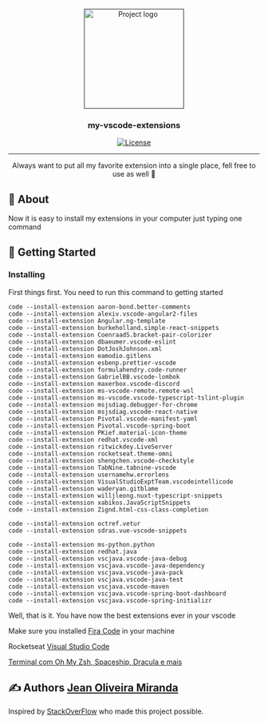 <p align="center">
  <a href="" rel="noopener">
 <img width=200px height=200px src="https://upload.wikimedia.org/wikipedia/commons/thumb/9/9a/Visual_Studio_Code_1.35_icon.svg/1200px-Visual_Studio_Code_1.35_icon.svg.png" alt="Project logo"></a>
</p>

<h3 align="center">my-vscode-extensions</h3>

<div align="center">

[![License](https://img.shields.io/badge/license-MIT-blue.svg)](/LICENSE)

</div>

---

<p align="center"> Always want to put all my favorite extension into a single place, fell free to use as well 🤗
    <br> 
</p>

## 🧐 About <a name = "about"></a>

Now it is easy to install my extensions in your computer just typing one command

## 🏁 Getting Started <a name = "getting_started"></a>

### Installing

First things first. You need to run this command to getting started

```
code --install-extension aaron-bond.better-comments
code --install-extension alexiv.vscode-angular2-files
code --install-extension Angular.ng-template
code --install-extension burkeholland.simple-react-snippets
code --install-extension CoenraadS.bracket-pair-colorizer
code --install-extension dbaeumer.vscode-eslint
code --install-extension DotJoshJohnson.xml
code --install-extension eamodio.gitlens
code --install-extension esbenp.prettier-vscode
code --install-extension formulahendry.code-runner
code --install-extension GabrielBB.vscode-lombok
code --install-extension maxerbox.vscode-discord
code --install-extension ms-vscode-remote.remote-wsl
code --install-extension ms-vscode.vscode-typescript-tslint-plugin
code --install-extension msjsdiag.debugger-for-chrome
code --install-extension msjsdiag.vscode-react-native
code --install-extension Pivotal.vscode-manifest-yaml
code --install-extension Pivotal.vscode-spring-boot
code --install-extension PKief.material-icon-theme
code --install-extension redhat.vscode-xml
code --install-extension ritwickdey.LiveServer
code --install-extension rocketseat.theme-omni
code --install-extension shengchen.vscode-checkstyle
code --install-extension TabNine.tabnine-vscode
code --install-extension usernamehw.errorlens
code --install-extension VisualStudioExptTeam.vscodeintellicode
code --install-extension waderyan.gitblame
code --install-extension willjleong.nuxt-typescript-snippets
code --install-extension xabikos.JavaScriptSnippets
code --install-extension Zignd.html-css-class-completion

code --install-extension octref.vetur
code --install-extension sdras.vue-vscode-snippets

code --install-extension ms-python.python
code --install-extension redhat.java
code --install-extension vscjava.vscode-java-debug
code --install-extension vscjava.vscode-java-dependency
code --install-extension vscjava.vscode-java-pack
code --install-extension vscjava.vscode-java-test
code --install-extension vscjava.vscode-maven
code --install-extension vscjava.vscode-spring-boot-dashboard
code --install-extension vscjava.vscode-spring-initializr
```

Well, that is it. You have now the best extensions ever in your vscode

Make sure you installed <a name = "authors" href="https://github.com/tonsky/FiraCode/wiki/Installing">Fira Code</a> in your machine

Rocketseat [Visual Studio Code](https://www.notion.so/Visual-Studio-Code-e0d3c48eebdd4df586c4ba8c12cf5a7a)

[Terminal com Oh My Zsh, Spaceship, Dracula e mais](https://blog.rocketseat.com.br/terminal-com-oh-my-zsh-spaceship-dracula-e-mais/)

## ✍️ Authors <a name = "authors" href="https://github.com/SenhorBiscoito">Jean Oliveira Miranda</a>

Inspired by [StackOverFlow](https://stackoverflow.com/questions/35773299/how-can-you-export-vs-code-extension-list) who made this project possible.

